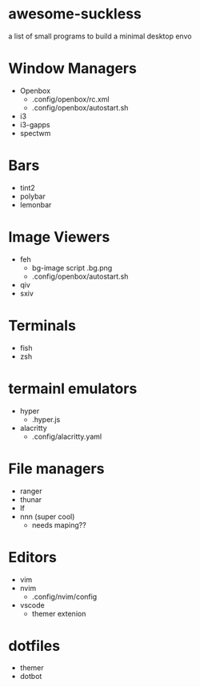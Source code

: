 # awesome-suckless
a list of small programs to build a minimal desktop envo

# Window Managers
- Openbox
  - .config/openbox/rc.xml
  - .config/openbox/autostart.sh
- i3
- i3-gapps
- spectwm

# Bars
- tint2
- polybar
- lemonbar

# Image Viewers
- feh
  - bg-image script .bg.png
  - .config/openbox/autostart.sh
- qiv
- sxiv

# Terminals
- fish
- zsh

# termainl emulators
- hyper
  - .hyper.js
- alacritty
  - .config/alacritty.yaml

# File managers
- ranger
- thunar
- lf
- nnn (super cool)
  - needs maping??

# Editors
- vim
- nvim
  - .config/nvim/config
- vscode
  - themer extenion

# dotfiles
- themer
- dotbot
